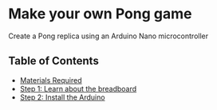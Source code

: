 # Make your own Pong game
Create a Pong replica using an Arduino Nano microcontroller

## Table of Contents

- [Materials Required](./tutorial/materials.md)
- [Step 1: Learn about the breadboard](./tutorial/step1.md)
- [Step 2: Install the Arduino](./tutorial/step2.md)
  
